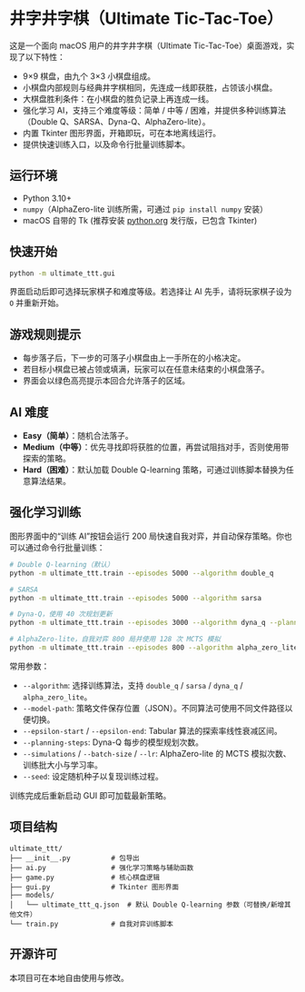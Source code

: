# 井字井字棋（Ultimate Tic-Tac-Toe）

这是一个面向 macOS 用户的井字井字棋（Ultimate Tic-Tac-Toe）桌面游戏，实现了以下特性：

- 9×9 棋盘，由九个 3×3 小棋盘组成。
- 小棋盘内部规则与经典井字棋相同，先连成一线即获胜，占领该小棋盘。
- 大棋盘胜利条件：在小棋盘的胜负记录上再连成一线。
- 强化学习 AI，支持三个难度等级：简单 / 中等 / 困难，并提供多种训练算法（Double Q、SARSA、Dyna-Q、AlphaZero-lite）。
- 内置 Tkinter 图形界面，开箱即玩，可在本地离线运行。
- 提供快速训练入口，以及命令行批量训练脚本。

## 运行环境

- Python 3.10+
- `numpy`（AlphaZero-lite 训练所需，可通过 `pip install numpy` 安装）
- macOS 自带的 Tk (推荐安装 [python.org](https://www.python.org/downloads/mac-osx/) 发行版，已包含 Tkinter)

## 快速开始

```bash
python -m ultimate_ttt.gui
```

界面启动后即可选择玩家棋子和难度等级。若选择让 AI 先手，请将玩家棋子设为 `O` 并重新开始。

## 游戏规则提示

- 每步落子后，下一步的可落子小棋盘由上一手所在的小格决定。
- 若目标小棋盘已被占领或填满，玩家可以在任意未结束的小棋盘落子。
- 界面会以绿色高亮提示本回合允许落子的区域。

## AI 难度

- **Easy（简单）**：随机合法落子。
- **Medium（中等）**：优先寻找即将获胜的位置，再尝试阻挡对手，否则使用带探索的策略。
- **Hard（困难）**：默认加载 Double Q-learning 策略，可通过训练脚本替换为任意算法结果。

## 强化学习训练

图形界面中的“训练 AI”按钮会运行 200 局快速自我对弈，并自动保存策略。你也可以通过命令行批量训练：

```bash
# Double Q-learning（默认）
python -m ultimate_ttt.train --episodes 5000 --algorithm double_q

# SARSA
python -m ultimate_ttt.train --episodes 5000 --algorithm sarsa

# Dyna-Q，使用 40 次规划更新
python -m ultimate_ttt.train --episodes 3000 --algorithm dyna_q --planning-steps 40

# AlphaZero-lite，自我对弈 800 局并使用 128 次 MCTS 模拟
python -m ultimate_ttt.train --episodes 800 --algorithm alpha_zero_lite --simulations 128 --batch-size 128 --lr 0.005
```

常用参数：

- `--algorithm`: 选择训练算法，支持 `double_q` / `sarsa` / `dyna_q` / `alpha_zero_lite`。
- `--model-path`: 策略文件保存位置（JSON）。不同算法可使用不同文件路径以便切换。
- `--epsilon-start` / `--epsilon-end`: Tabular 算法的探索率线性衰减区间。
- `--planning-steps`: Dyna-Q 每步的模型规划次数。
- `--simulations` / `--batch-size` / `--lr`: AlphaZero-lite 的 MCTS 模拟次数、训练批大小与学习率。
- `--seed`: 设定随机种子以复现训练过程。

训练完成后重新启动 GUI 即可加载最新策略。

## 项目结构

```
ultimate_ttt/
├── __init__.py          # 包导出
├── ai.py                # 强化学习策略与辅助函数
├── game.py              # 核心棋盘逻辑
├── gui.py               # Tkinter 图形界面
├── models/
│   └── ultimate_ttt_q.json  # 默认 Double Q-learning 参数（可替换/新增其他文件）
└── train.py             # 自我对弈训练脚本
```

## 开源许可

本项目可在本地自由使用与修改。
